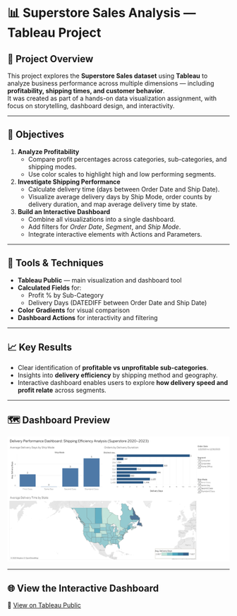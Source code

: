 # 📊 Superstore Sales Analysis — Tableau Project

## 🧠 Project Overview
This project explores the **Superstore Sales dataset** using **Tableau** to analyze business performance across multiple dimensions — including **profitability, shipping times, and customer behavior**.  
It was created as part of a hands-on data visualization assignment, with focus on storytelling, dashboard design, and interactivity.

---

## 🚀 Objectives
1. **Analyze Profitability**
   - Compare profit percentages across categories, sub-categories, and shipping modes.
   - Use color scales to highlight high and low performing segments.
2. **Investigate Shipping Performance**
   - Calculate delivery time (days between Order Date and Ship Date).
   - Visualize average delivery days by Ship Mode, order counts by delivery duration, and map average delivery time by state.
3. **Build an Interactive Dashboard**
   - Combine all visualizations into a single dashboard.
   - Add filters for *Order Date*, *Segment*, and *Ship Mode*.
   - Integrate interactive elements with Actions and Parameters.

---

## 🧩 Tools & Techniques
- **Tableau Public** — main visualization and dashboard tool  
- **Calculated Fields** for:
  - Profit % by Sub-Category  
  - Delivery Days (DATEDIFF between Order Date and Ship Date)  
- **Color Gradients** for visual comparison  
- **Dashboard Actions** for interactivity and filtering  

---

## 📈 Key Results
- Clear identification of **profitable vs unprofitable sub-categories**.
- Insights into **delivery efficiency** by shipping method and geography.
- Interactive dashboard enables users to explore **how delivery speed and profit relate** across segments.

---

## 🗺️ Dashboard Preview
![Dashboard Preview](./dashboard-screenshot.png)

---

## 🌐 View the Interactive Dashboard
🔗 [View on Tableau Public](https://public.tableau.com/views/SuperstoreDeliveryAnalysisDashboard_17605952774170/DeliveryAnalysis?:language=en-US&:sid=&:redirect=auth&:display_count=n&:origin=viz_share_link)
